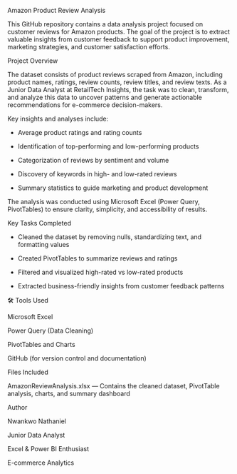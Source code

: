  Amazon Product Review Analysis
 
This GitHub repository contains a data analysis project focused on customer reviews for Amazon products. The goal of the project is to extract valuable insights from customer feedback to support product improvement, marketing strategies, and customer satisfaction efforts.

 Project Overview
 
The dataset consists of product reviews scraped from Amazon, including product names, ratings, review counts, review titles, and review texts. As a Junior Data Analyst at RetailTech Insights, the task was to clean, transform, and analyze this data to uncover patterns and generate       actionable recommendations for e-commerce decision-makers.

Key insights and analyses include:

* Average product ratings and rating counts

* Identification of top-performing and low-performing products

* Categorization of reviews by sentiment and volume

* Discovery of keywords in high- and low-rated reviews

* Summary statistics to guide marketing and product development

The analysis was conducted using Microsoft Excel (Power Query, PivotTables) to ensure clarity, simplicity, and accessibility of results.

 Key Tasks Completed
 
* Cleaned the dataset by removing nulls, standardizing text, and formatting values

* Created PivotTables to summarize reviews and ratings

* Filtered and visualized high-rated vs low-rated products

* Extracted business-friendly insights from customer feedback patterns

🛠 Tools Used

Microsoft Excel

Power Query (Data Cleaning)

PivotTables and Charts

GitHub (for version control and documentation)

 Files Included

AmazonReviewAnalysis.xlsx — Contains the cleaned dataset, PivotTable analysis, charts, and summary dashboard

 Author
 
Nwankwo Nathaniel

Junior Data Analyst 

Excel & Power BI Enthusiast

 E-commerce Analytics



